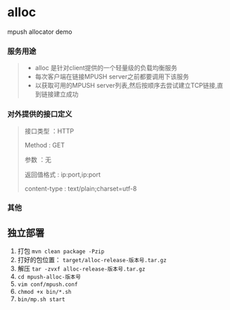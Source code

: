 # alloc
mpush allocator demo

### 服务用途

> * alloc 是针对client提供的一个轻量级的负载均衡服务
> * 每次客户端在链接MPUSH server之前都要调用下该服务
> * 以获取可用的MPUSH server列表,然后按顺序去尝试建立TCP链接,直到链接建立成功

### 对外提供的接口定义

> 接口类型     ：HTTP
>
> Method       : GET
>
> 参数         ：无
>
> 返回值格式   : ip:port,ip:port
>
> content-type : text/plain;charset=utf-8 

### 其他

## 独立部署
1. 打包 `mvn clean package -Pzip`
2. 打好的包位置： `target/alloc-release-版本号.tar.gz`
3. 解压 `tar -zvxf alloc-release-版本号.tar.gz`
4. `cd mpush-alloc-版本号`
5. `vim conf/mpush.conf`
6. `chmod +x bin/*.sh`
7. `bin/mp.sh start`


